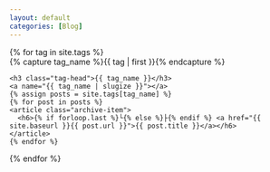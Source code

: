 ```yaml
---
layout: default
categories: [Blog]
---
```


<div id="archives">
{% for tag in site.tags %}
  <div class="archive-group">
    {% capture tag_name %}{{ tag | first }}{% endcapture %}
    <div id="#{{ tag_name | slugize }}"></div>

    <h3 class="tag-head">{{ tag_name }}</h3>
    <a name="{{ tag_name | slugize }}"></a>
    {% assign posts = site.tags[tag_name] %}
    {% for post in posts %}
    <article class="archive-item">
      <h6>{% if forloop.last %}└{% else %}├{% endif %} <a href="{{ site.baseurl }}{{ post.url }}">{{ post.title }}</a></h6>
    </article>
    {% endfor %}
  </div>
{% endfor %}
</div>
